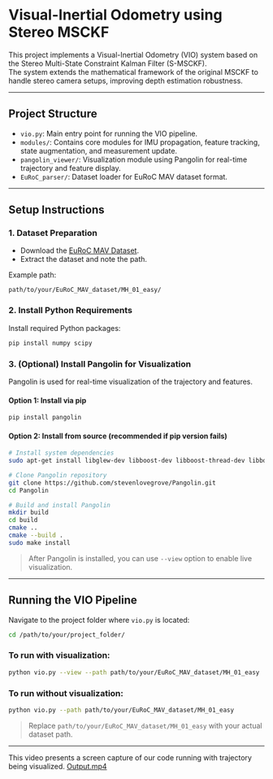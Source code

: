 
# Visual-Inertial Odometry using Stereo MSCKF

This project implements a Visual-Inertial Odometry (VIO) system based on the Stereo Multi-State Constraint Kalman Filter (S-MSCKF).  
The system extends the mathematical framework of the original MSCKF to handle stereo camera setups, improving depth estimation robustness.

---

## Project Structure

- `vio.py`: Main entry point for running the VIO pipeline.
- `modules/`: Contains core modules for IMU propagation, feature tracking, state augmentation, and measurement update.
- `pangolin_viewer/`: Visualization module using Pangolin for real-time trajectory and feature display.
- `EuRoC_parser/`: Dataset loader for EuRoC MAV dataset format.

---

## Setup Instructions

### 1. Dataset Preparation

- Download the [EuRoC MAV Dataset](https://projects.asl.ethz.ch/datasets/doku.php?id=kmavvisualinertialdatasets).
- Extract the dataset and note the path.

Example path:
```
path/to/your/EuRoC_MAV_dataset/MH_01_easy/
```

### 2. Install Python Requirements

Install required Python packages:
```bash
pip install numpy scipy
```

### 3. (Optional) Install Pangolin for Visualization

Pangolin is used for real-time visualization of the trajectory and features.

#### Option 1: Install via pip
```bash
pip install pangolin
```

#### Option 2: Install from source (recommended if pip version fails)
```bash
# Install system dependencies
sudo apt-get install libglew-dev libboost-dev libboost-thread-dev libboost-filesystem-dev

# Clone Pangolin repository
git clone https://github.com/stevenlovegrove/Pangolin.git
cd Pangolin

# Build and install Pangolin
mkdir build
cd build
cmake ..
cmake --build .
sudo make install
```

> After Pangolin is installed, you can use `--view` option to enable live visualization.

---

## Running the VIO Pipeline

Navigate to the project folder where `vio.py` is located:

```bash
cd /path/to/your/project_folder/
```

### To run with visualization:
```bash
python vio.py --view --path path/to/your/EuRoC_MAV_dataset/MH_01_easy
```

### To run without visualization:
```bash
python vio.py --path path/to/your/EuRoC_MAV_dataset/MH_01_easy
```

> Replace `path/to/your/EuRoC_MAV_dataset/MH_01_easy` with your actual dataset path.

---

This video presents a screen capture of our code running with trajectory being visualized. [Output.mp4](https://drive.google.com/file/d/1ecH7dWAuGedhciIYY21n3nuDOV4qjDxQ/view?usp=sharing)
